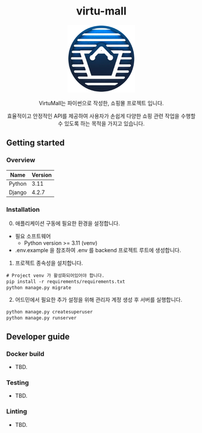 <h1 align="center">virtu-mall</h1>
<p align="center"><img width="180" src="./logo.png" alt="logo" /></p>
<p align="center">VirtuMall는 파이썬으로 작성한, 쇼핑몰 프로젝트 입니다.</p>
<p align="center">효율적이고 안정적인 API를 제공하여 사용자가 손쉽게 다양한 쇼핑  관련 작업을 수행할 수 있도록 하는 목적을 가지고 있습니다.</p>

## Getting started

### Overview

Name    | Version
--------|---------
Python  | 3.11
Django  | 4.2.7

### Installation

0. 애플리케이션 구동에 필요한 환경을 설정합니다.
- 필요 소프트웨어
    - Python version >= 3.11 (venv)
- .env.example 을 참조하여 .env 를 backend 프로젝트 루트에 생성합니다.

1. 프로젝트 종속성을 설치합니다.
```shell
# Project venv 가 활성화되어있어야 합니다.
pip install -r requirements/requirements.txt
python manage.py migrate
```

2. 어드민에서 필요한 추가 설정을 위해 관리자 계정 생성 후 서버를 실행합니다.
```shell
python manage.py createsuperuser
python manage.py runserver
```

## Developer guide

### Docker build

- TBD.

### Testing

- TBD.

### Linting

- TBD.

